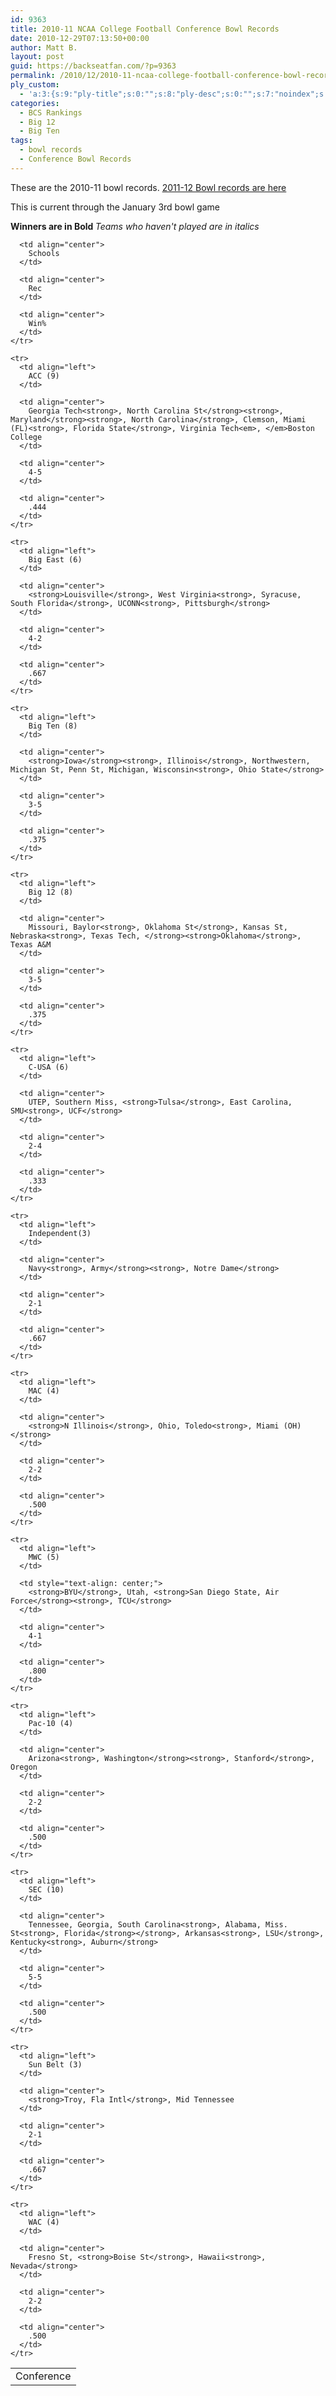 ```yaml
---
id: 9363
title: 2010-11 NCAA College Football Conference Bowl Records
date: 2010-12-29T07:13:50+00:00
author: Matt B.
layout: post
guid: https://backseatfan.com/?p=9363
permalink: /2010/12/2010-11-ncaa-college-football-conference-bowl-records/
ply_custom:
  - 'a:3:{s:9:"ply-title";s:0:"";s:8:"ply-desc";s:0:"";s:7:"noindex";s:0:"";}'
categories:
  - BCS Rankings
  - Big 12
  - Big Ten
tags:
  - bowl records
  - Conference Bowl Records
---
```


<div class="entry">
  <p>
    These are the 2010-11 bowl records. <a href="https://backseatfan.com/2012/01/2011-2012-ncaa-conference-by-conference-bowl-records/">2011-12 Bowl records are here</a>
  </p>

  <p>
    This is current through the January 3rd bowl game
  </p>

  <p>
    <strong>Winners are in Bold </strong><em>Teams who haven't played are in italics</em>
  </p>

  <table border="0" cellspacing="1" cellpadding="3">
    <tr>
      <td align="left">
        Conference
      </td>

      <td align="center">
        Schools
      </td>

      <td align="center">
        Rec
      </td>

      <td align="center">
        Win%
      </td>
    </tr>

    <tr>
      <td align="left">
        ACC (9)
      </td>

      <td align="center">
        Georgia Tech<strong>, North Carolina St</strong><strong>, Maryland</strong><strong>, North Carolina</strong>, Clemson, Miami (FL)<strong>, Florida State</strong>, Virginia Tech<em>, </em>Boston College
      </td>

      <td align="center">
        4-5
      </td>

      <td align="center">
        .444
      </td>
    </tr>

    <tr>
      <td align="left">
        Big East (6)
      </td>

      <td align="center">
        <strong>Louisville</strong>, West Virginia<strong>, Syracuse, South Florida</strong>, UCONN<strong>, Pittsburgh</strong>
      </td>

      <td align="center">
        4-2
      </td>

      <td align="center">
        .667
      </td>
    </tr>

    <tr>
      <td align="left">
        Big Ten (8)
      </td>

      <td align="center">
        <strong>Iowa</strong><strong>, Illinois</strong>, Northwestern, Michigan St, Penn St, Michigan, Wisconsin<strong>, Ohio State</strong>
      </td>

      <td align="center">
        3-5
      </td>

      <td align="center">
        .375
      </td>
    </tr>

    <tr>
      <td align="left">
        Big 12 (8)
      </td>

      <td align="center">
        Missouri, Baylor<strong>, Oklahoma St</strong>, Kansas St, Nebraska<strong>, Texas Tech, </strong><strong>Oklahoma</strong>, Texas A&M
      </td>

      <td align="center">
        3-5
      </td>

      <td align="center">
        .375
      </td>
    </tr>

    <tr>
      <td align="left">
        C-USA (6)
      </td>

      <td align="center">
        UTEP, Southern Miss, <strong>Tulsa</strong>, East Carolina, SMU<strong>, UCF</strong>
      </td>

      <td align="center">
        2-4
      </td>

      <td align="center">
        .333
      </td>
    </tr>

    <tr>
      <td align="left">
        Independent(3)
      </td>

      <td align="center">
        Navy<strong>, Army</strong><strong>, Notre Dame</strong>
      </td>

      <td align="center">
        2-1
      </td>

      <td align="center">
        .667
      </td>
    </tr>

    <tr>
      <td align="left">
        MAC (4)
      </td>

      <td align="center">
        <strong>N Illinois</strong>, Ohio, Toledo<strong>, Miami (OH)</strong>
      </td>

      <td align="center">
        2-2
      </td>

      <td align="center">
        .500
      </td>
    </tr>

    <tr>
      <td align="left">
        MWC (5)
      </td>

      <td style="text-align: center;">
        <strong>BYU</strong>, Utah, <strong>San Diego State, Air Force</strong><strong>, TCU</strong>
      </td>

      <td align="center">
        4-1
      </td>

      <td align="center">
        .800
      </td>
    </tr>

    <tr>
      <td align="left">
        Pac-10 (4)
      </td>

      <td align="center">
        Arizona<strong>, Washington</strong><strong>, Stanford</strong>, Oregon
      </td>

      <td align="center">
        2-2
      </td>

      <td align="center">
        .500
      </td>
    </tr>

    <tr>
      <td align="left">
        SEC (10)
      </td>

      <td align="center">
        Tennessee, Georgia, South Carolina<strong>, Alabama, Miss. St<strong>, Florida</strong></strong>, Arkansas<strong>, LSU</strong>, Kentucky<strong>, Auburn</strong>
      </td>

      <td align="center">
        5-5
      </td>

      <td align="center">
        .500
      </td>
    </tr>

    <tr>
      <td align="left">
        Sun Belt (3)
      </td>

      <td align="center">
        <strong>Troy, Fla Intl</strong>, Mid Tennessee
      </td>

      <td align="center">
        2-1
      </td>

      <td align="center">
        .667
      </td>
    </tr>

    <tr>
      <td align="left">
        WAC (4)
      </td>

      <td align="center">
        Fresno St, <strong>Boise St</strong>, Hawaii<strong>, Nevada</strong>
      </td>

      <td align="center">
        2-2
      </td>

      <td align="center">
        .500
      </td>
    </tr>
  </table>
</div>
